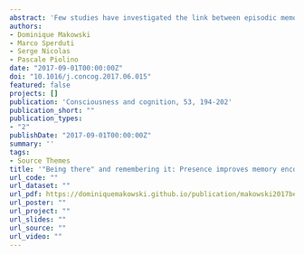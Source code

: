 ```yaml
---
abstract: 'Few studies have investigated the link between episodic memory and presence: the feeling of "being there" and reacting to a stimulus as if it were real. We collected data from 244 participants after they had watched the movie Avengers: Age of Ultron. They answered questions about factual (details of the movie) and temporal memory (order of the scenes) about the movie, as well as their emotion experience and their sense of presence during the projection. Both higher emotion experience and sense of presence were related to better factual memory, but not to temporal order memory. Crucially, the link between emotion and factual memory was mediated by the sense of presence. We interpreted the role of presence as an external absorption of the attentional focus toward the stimulus, thus enhancing memory encoding. Our findings could shed light on the cognitive processes underlying memory impairments in psychiatric conditions characterized by an altered sense of reality.'
authors:
- Dominique Makowski
- Marco Sperduti
- Serge Nicolas
- Pascale Piolino
date: "2017-09-01T00:00:00Z"
doi: "10.1016/j.concog.2017.06.015"
featured: false
projects: []
publication: 'Consciousness and cognition, 53, 194-202'
publication_short: ""
publication_types:
- "2"
publishDate: "2017-09-01T00:00:00Z"
summary: ''
tags:
- Source Themes
title: '"Being there" and remembering it: Presence improves memory encoding'
url_code: ""
url_dataset: ""
url_pdf: https://dominiquemakowski.github.io/publication/makowski2017being/makowski2017being.pdf
url_poster: ""
url_project: ""
url_slides: ""
url_source: ""
url_video: ""
---
```

